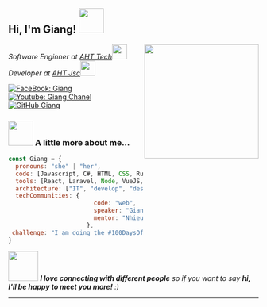 <h2> Hi, I'm Giang! <img src="https://media.giphy.com/media/mGcNjsfWAjY5AEZNw6/giphy.gif" width="50"></h2>
<img align='right' src="https://media.giphy.com/media/ieyl9zmCjO4b4t6qoY/giphy.gif" width="230">
<p><em>Software Enginner at <a href="http://www.unb.br">AHT Tech</a><img src="https://media.giphy.com/media/fYSnHlufseco8Fh93Z/giphy.gif" width="30"></br>Developer at <a href="https://www.thoughtworks.com">AHT Jsc</a><img src="https://media.giphy.com/media/WUlplcMpOCEmTGBtBW/giphy.gif" width="30"> 
</em></p>

[![FaceBook: Giang](https://img.shields.io/facebook/follow/giangcakho?style=social)](https://facebook.com/Giangcakho)
[![Youtube: Giang Chanel](https://img.shields.io/badge/-thaianebraga-blue?style=flat-square&logo=Linkedin&logoColor=white&link=https://www.linkedin.com/in/giangcakho/)](https://www.youtube.com/channel/UC6pTNTwadNSBhvjcI2HB6fA)
[![GitHub Giang](https://img.shields.io/github/followers/TranKienGiang?label=follow&style=social)](https://github.com/TranKienGiang)


### <img src="https://media.giphy.com/media/VgCDAzcKvsR6OM0uWg/giphy.gif" width="50"> A little more about me...  

```javascript
const Giang = {
  pronouns: "she" | "her",
  code: [Javascript, C#, HTML, CSS, Ruby, Python, Java],
  tools: [React, Laravel, Node, VueJS, Styled-Components],
  architecture: ["IT", "develop", "design system pattern"],
  techCommunities: {
                        code: "web",
                        speaker: "Giang",
                        mentor: "Nhieus"
                      },
 challenge: "I am doing the #100DaysOfCode challenge focused on php and vuejs"
}
```

<img src="https://media.giphy.com/media/LnQjpWaON8nhr21vNW/giphy.gif" width="60"> <em><b>I love connecting with different people</b> so if you want to say <b>hi, I'll be happy to meet you more!</b> :)</em>

---
